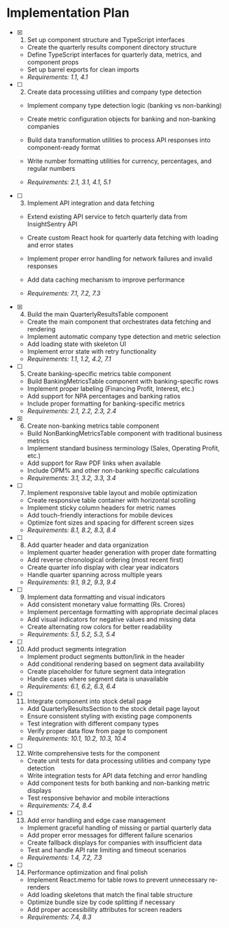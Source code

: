 # Implementation Plan

- [x] 1. Set up component structure and TypeScript interfaces


  - Create the quarterly results component directory structure
  - Define TypeScript interfaces for quarterly data, metrics, and component props
  - Set up barrel exports for clean imports
  - _Requirements: 1.1, 4.1_



- [ ] 2. Create data processing utilities and company type detection
  - Implement company type detection logic (banking vs non-banking)
  - Create metric configuration objects for banking and non-banking companies
  - Build data transformation utilities to process API responses into component-ready format
  - Write number formatting utilities for currency, percentages, and regular numbers


  - _Requirements: 2.1, 3.1, 4.1, 5.1_

- [ ] 3. Implement API integration and data fetching
  - Extend existing API service to fetch quarterly data from InsightSentry API
  - Create custom React hook for quarterly data fetching with loading and error states


  - Implement proper error handling for network failures and invalid responses
  - Add data caching mechanism to improve performance
  - _Requirements: 7.1, 7.2, 7.3_

- [x] 4. Build the main QuarterlyResultsTable component


  - Create the main component that orchestrates data fetching and rendering
  - Implement automatic company type detection and metric selection
  - Add loading state with skeleton UI
  - Implement error state with retry functionality
  - _Requirements: 1.1, 1.2, 4.2, 7.1_

- [ ] 5. Create banking-specific metrics table component
  - Build BankingMetricsTable component with banking-specific rows
  - Implement proper labeling (Financing Profit, Interest, etc.)
  - Add support for NPA percentages and banking ratios
  - Include proper formatting for banking-specific metrics
  - _Requirements: 2.1, 2.2, 2.3, 2.4_

- [x] 6. Create non-banking metrics table component


  - Build NonBankingMetricsTable component with traditional business metrics
  - Implement standard business terminology (Sales, Operating Profit, etc.)
  - Add support for Raw PDF links when available
  - Include OPM% and other non-banking specific calculations
  - _Requirements: 3.1, 3.2, 3.3, 3.4_

- [ ] 7. Implement responsive table layout and mobile optimization
  - Create responsive table container with horizontal scrolling
  - Implement sticky column headers for metric names
  - Add touch-friendly interactions for mobile devices
  - Optimize font sizes and spacing for different screen sizes
  - _Requirements: 8.1, 8.2, 8.3, 8.4_

- [ ] 8. Add quarter header and data organization
  - Implement quarter header generation with proper date formatting
  - Add reverse chronological ordering (most recent first)
  - Create quarter info display with clear year indicators
  - Handle quarter spanning across multiple years
  - _Requirements: 9.1, 9.2, 9.3, 9.4_

- [ ] 9. Implement data formatting and visual indicators
  - Add consistent monetary value formatting (Rs. Crores)
  - Implement percentage formatting with appropriate decimal places
  - Add visual indicators for negative values and missing data
  - Create alternating row colors for better readability
  - _Requirements: 5.1, 5.2, 5.3, 5.4_

- [ ] 10. Add product segments integration
  - Implement product segments button/link in the header
  - Add conditional rendering based on segment data availability
  - Create placeholder for future segment data integration
  - Handle cases where segment data is unavailable
  - _Requirements: 6.1, 6.2, 6.3, 6.4_




- [ ] 11. Integrate component into stock detail page
  - Add QuarterlyResultsSection to the stock detail page layout
  - Ensure consistent styling with existing page components
  - Test integration with different company types
  - Verify proper data flow from page to component
  - _Requirements: 10.1, 10.2, 10.3, 10.4_

- [ ] 12. Write comprehensive tests for the component
  - Create unit tests for data processing utilities and company type detection
  - Write integration tests for API data fetching and error handling
  - Add component tests for both banking and non-banking metric displays
  - Test responsive behavior and mobile interactions
  - _Requirements: 7.4, 8.4_

- [ ] 13. Add error handling and edge case management
  - Implement graceful handling of missing or partial quarterly data
  - Add proper error messages for different failure scenarios
  - Create fallback displays for companies with insufficient data
  - Test and handle API rate limiting and timeout scenarios
  - _Requirements: 1.4, 7.2, 7.3_

- [ ] 14. Performance optimization and final polish
  - Implement React.memo for table rows to prevent unnecessary re-renders
  - Add loading skeletons that match the final table structure
  - Optimize bundle size by code splitting if necessary
  - Add proper accessibility attributes for screen readers
  - _Requirements: 7.4, 8.3_